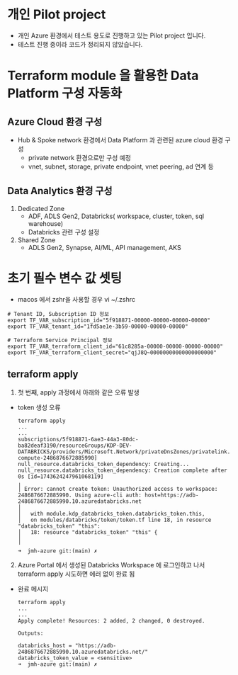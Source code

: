 # 개인 Pilot project
- 개인 Azure 환경에서 테스트 용도로 진행하고 있는 Pilot project 입니다. 
- 테스트 진행 중이라 코드가 정리되지 않았습니다. 

# Terraform module 을 활용한 Data Platform 구성 자동화 
## Azure Cloud 환경 구성 
- Hub & Spoke network 환경에서 Data Platform 과 관련된 azure cloud 환경 구성 
  - private network 환경으로만 구성 예정 
  - vnet, subnet, storage, private endpoint, vnet peering, ad 연계 등  
## Data Analytics 환경 구성 
  1. Dedicated Zone 
     - ADF, ADLS Gen2, Databricks( workspace, cluster, token, sql warehouse)
     - Databricks 관련 구성 설정 
  2. Shared Zone 
     - ADLS Gen2, Synapse, AI/ML, API management, AKS



# 초기 필수 변수 값 셋팅 
- macos 에서 zshr을 사용할 경우 
vi ~/.zshrc 
```
# Tenant ID, Subscription ID 정보 
export TF_VAR_subscription_id="5f918871-00000-00000-00000-00000"
export TF_VAR_tenant_id="1fd5ae1e-3b59-00000-00000-00000"

# Terraform Service Principal 정보
export TF_VAR_terraform_client_id="61c8285a-00000-00000-00000-00000"
export TF_VAR_terraform_client_secret="qjJ8Q~00000000000000000000"
```

## terraform apply 

1. 첫 번째, apply 과정에서 아래와 같은 오류 발생
  
  - token 생성 오류 
    ```
    terraform apply 
    ...
    ...
    subscriptions/5f918871-6ae3-44a3-80dc-ba82deaf3190/resourceGroups/KDP-DEV-DATABRICKS/providers/Microsoft.Network/privateDnsZones/privatelink.databricks.azure.com/A/adb-compute-2486876672885990]
    null_resource.databricks_token_dependency: Creating...
    null_resource.databricks_token_dependency: Creation complete after 0s [id=1743624247961068119]
    ╷
    │ Error: cannot create token: Unauthorized access to workspace: 2486876672885990. Using azure-cli auth: host=https://adb-2486876672885990.10.azuredatabricks.net
    │ 
    │   with module.kdp_databricks_token.databricks_token.this,
    │   on modules/databricks/token/token.tf line 18, in resource "databricks_token" "this":
    │   18: resource "databricks_token" "this" {
    │ 
    ╵
    ➜  jmh-azure git:(main) ✗ 
    ```
2. Azure Portal 에서 생성된 Databricks Workspace 에 로그인하고 나서 terraform apply 시도하면 에러 없이 완료 됨 
  - 완료 메시지 
    ```
    terraform apply 
    ...
    ...
    Apply complete! Resources: 2 added, 2 changed, 0 destroyed.

    Outputs:

    databricks_host = "https://adb-2486876672885990.10.azuredatabricks.net/"
    databricks_token_value = <sensitive>
    ➜  jmh-azure git:(main) ✗ 
    ``` 


